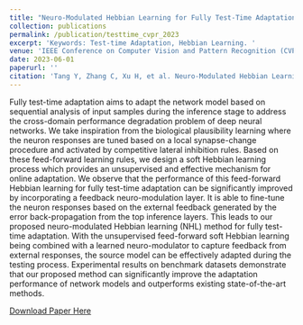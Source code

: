 ```yaml
---
title: "Neuro-Modulated Hebbian Learning for Fully Test-Time Adaptation"
collection: publications
permalink: /publication/testtime_cvpr_2023
excerpt: 'Keywords: Test-time Adaptation, Hebbian Learning. '
venue: 'IEEE Conference on Computer Vision and Pattern Recognition (CVPR)'
date: 2023-06-01
paperurl: ''
citation: 'Tang Y, Zhang C, Xu H, et al. Neuro-Modulated Hebbian Learning for Fully Test-Time Adaptation[C]//Proceedings of the IEEE/CVF Conference on Computer Vision and Pattern Recognition. 2023: 3728-3738.'
---
```

Fully test-time adaptation aims to adapt the network model based on sequential analysis of input samples during the inference stage to address the cross-domain performance degradation problem of deep neural networks. We take inspiration from the biological plausibility learning where the neuron responses are tuned based on a local synapse-change procedure and activated by competitive lateral inhibition rules. Based on these feed-forward learning rules, we design a soft Hebbian learning process which provides an unsupervised and effective mechanism for online adaptation. We observe that the performance of this feed-forward Hebbian learning for fully test-time adaptation can be significantly improved by incorporating a feedback neuro-modulation layer. It is able to fine-tune the neuron responses based on the external feedback generated by the error back-propagation from the top inference layers. This leads to our proposed neuro-modulated Hebbian learning (NHL) method for fully test-time adaptation. With the unsupervised feed-forward soft Hebbian learning being combined with a learned neuro-modulator to capture feedback from external responses, the source model can be effectively adapted during the testing process. Experimental results on benchmark datasets demonstrate that our proposed method can significantly improve the adaptation performance of network models and outperforms existing state-of-the-art methods.

[Download Paper Here](http://PhoebeChen123.github.io/files/testtime_cvpr_2023.pdf)
